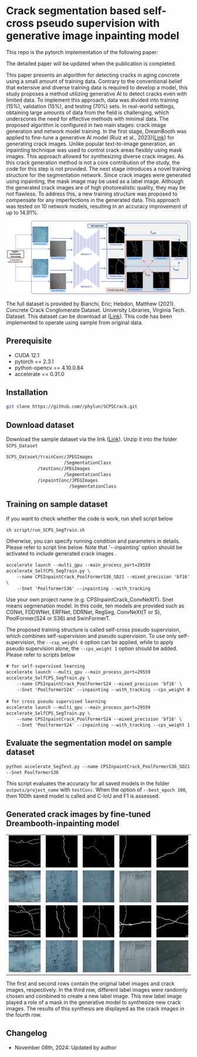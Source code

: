 # Crack segmentation based self-cross pseudo supervision with generative image inpainting model

This repo is the pytorch implementation of the following paper:

The detailed paper will be updated when the publication is completed.

This paper presents an algorithm for detecting cracks in aging concrete using a small amount of training data. Contrary to the conventional belief that extensive and diverse training data is required to develop a model, this study proposes a method utilizing generative AI to detect cracks even with limited data. To implement this approach, data was divided into training (15%), validation (15%), and testing (70%) sets. In real-world settings, obtaining large amounts of data from the field is challenging, which underscores the need for effective methods with minimal data. The proposed algorithm is configured in two main stages: crack image generation and network model training. In the first stage, DreamBooth was applied to fine-tune a generative AI model (Ruiz et al., 2023)([Link](https://arxiv.org/abs/2208.12242)) for generating crack images. Unlike popular text-to-image generation, an inpainting technique was used to control crack areas flexibly using mask images. This approach allowed for synthesizing diverse crack images. As this crack generation method is not a core contribution of the study, the code for this step is not provided. The next stage introduces a novel training structure for the segmentation network. Since crack images were generated using inpainting, the mask image may be used as a label image. Although the generated crack images are of high photorealistic quality, they may be not flawless. To address this, a new training structure was proposed to compensate for any imperfections in the generated data. This approach was tested on 10 network models, resulting in an accuracy improvement of up to 14.91%.

![](fig/FigSCPS.png)

The full dataset is provided by Bianchi, Eric; Hebdon, Matthew (2021). Concrete Crack Conglomerate Dataset. University Libraries, Virginia Tech. Dataset. This dataset can be download at ([Link](https://data.lib.vt.edu/articles/dataset/Concrete_Crack_Conglomerate_Dataset/16625056)). This code has been implemented to operate using sample from original data. 


## Prerequisite

* CUDA 12.1
* pytorch == 2.3.1 
* python-opencv == 4.10.0.84
* accelerate == 0.31.0

## Installation
```bash
git clone https://github.com//phylun/SCPSCrack.git
```

## Download dataset
Download the sample dataset via the link ([Link](https://drive.google.com/file/d/1Khf8buAuOMFUNsT1SrEiQOBb0gDUY8Ps/view?usp=sharing)). Unzip it into the folder `SCPS_Dataset`
```
SCPS_Dataset/trainConc/JPEGImages
                      /SegmentationClass
            /testConc/JPEGImages
                      /SegmentationClass
            /inpaintConc/JPEGImages
                        /SegmentationClass              
```

## Training on sample dataset

If you want to check whether the code is work, run shell script below

```
sh script/run_SCPS_SegTrain.sh
```

Otherwise, you can specify running condition and parameters in details. Please refer to script line below. Note that '--inpainting' option should be activated to include generated crack images .
```
accelerate launch --multi_gpu --main_process_port=29559 accelerate_SelfCPS_SegTrain.py \
    --name CPSInpaintCrack_PoolFormerS36_SD21 --mixed_precision 'bf16' \
    --Snet 'PoolformerS36' --inpainting --with_tracking
```

Use your own project name (e.g. CPSInpaintCrack_ConvNeXtT). Snet means segmenation model. In this code, ten models are provided such as CGNet, FDDWNet, ERFNet, DDRNet, RegSeg, ConvNeXt(T or S), PoolFormer(S24 or S36) and SwinFormerT. 

The proposed training structure is called self-cross pseudo supervision, which combines self-supervision and pseudo supervision. To use only self-supervision, the `--csp_weight 0` option can be applied, while to apply pseudo supervision alone, the `--cps_weight 1` option should be added. Please refer to scripts below

```
# for self-supervised learning 
accelerate launch --multi_gpu --main_process_port=29559 accelerate_SelfCPS_SegTrain.py \
    --name CPSInpaintCrack_PoolFormerS24 --mixed_precision 'bf16' \
    --Snet 'PoolformerS24' --inpainting --with_tracking --cps_weight 0

# for cross pseudo supervised learning 
accelerate launch --multi_gpu --main_process_port=29559 accelerate_SelfCPS_SegTrain.py \
    --name CPSInpaintCrack_PoolFormerS24 --mixed_precision 'bf16' \
    --Snet 'PoolformerS24' --inpainting --with_tracking --cps_weight 1
```

## Evaluate the segmentation model on sample dataset
```
python accelerate_SegTest.py --name CPSInpaintCrack_PoolFormerS36_SD21 --Snet PoolformerS36
```
This script evaluates the accuracy for all saved models in the folder `outputs/project_name` with `testConc`. When the option of `--best_epoch 100`, then 100th saved model is called and C-IoU and F1 is assessed. 


## Generated crack images by fine-tuned Dreambooth-inpainting model

<table>
  <tr>
    <td><img src="fig/figGenOriginLabel_1.png" alt="Image 1" width="180"></td>
    <td><img src="fig/figGenOriginLabel_2.png" alt="Image 2" width="180"></td>
    <td><img src="fig/figGenOriginLabel_3.png" alt="Image 3" width="180"></td>
    <td><img src="fig/figGenOriginLabel_4.png" alt="Image 4" width="180"></td>
    <td><img src="fig/figGenOriginLabel_5.png" alt="Image 5" width="180"></td>
  </tr>
  <tr>
    <td><img src="fig/figGenOriginCrack_1.jpg" alt="Image 6" width="180"></td>
    <td><img src="fig/figGenOriginCrack_2.png" alt="Image 7" width="180"></td>
    <td><img src="fig/figGenOriginCrack_3.png" alt="Image 8" width="180"></td>
    <td><img src="fig/figGenOriginCrack_4.png" alt="Image 9" width="180"></td>
    <td><img src="fig/figGenOriginCrack_5.png" alt="Image 10" width="180"></td>
  </tr>
  <tr>
    <td><img src="fig/figGenDualMask_1.png" alt="Image 11" width="180"></td>
    <td><img src="fig/figGenDualMask_2.png" alt="Image 12" width="180"></td>
    <td><img src="fig/figGenDualMask_3.png" alt="Image 13" width="180"></td>
    <td><img src="fig/figGenDualMask_4.png" alt="Image 14" width="180"></td>
    <td><img src="fig/figGenDualMask_5.png" alt="Image 15" width="180"></td>
  </tr>
  <tr>
    <td><img src="fig/figGenDualCrack_1.png" alt="Image 16" width="180"></td>
    <td><img src="fig/figGenDualCrack_2.jpg" alt="Image 17" width="180"></td>
    <td><img src="fig/figGenDualCrack_3.jpg" alt="Image 18" width="180"></td>
    <td><img src="fig/figGenDualCrack_4.jpg" alt="Image 19" width="180"></td>
    <td><img src="fig/figGenDualCrack_5.jpg" alt="Image 20" width="180"></td>
  </tr>
</table>

The first and second rows contain the original label images and crack images, respectively. In the third row, different label images were randomly chosen and combined to create a new label image. This new label image played a role of a mask in the generative model to synthesize new crack images. The results of this synthesis are displayed as the crack images in the fourth row.

## Changelog
* November 08th, 2024: Updated by author
